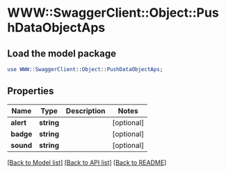 # WWW::SwaggerClient::Object::PushDataObjectAps

## Load the model package
```perl
use WWW::SwaggerClient::Object::PushDataObjectAps;
```

## Properties
Name | Type | Description | Notes
------------ | ------------- | ------------- | -------------
**alert** | **string** |  | [optional] 
**badge** | **string** |  | [optional] 
**sound** | **string** |  | [optional] 

[[Back to Model list]](../README.md#documentation-for-models) [[Back to API list]](../README.md#documentation-for-api-endpoints) [[Back to README]](../README.md)


